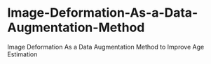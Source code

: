 # Image-Deformation-As-a-Data-Augmentation-Method
Image Deformation As a Data Augmentation Method to Improve Age Estimation

